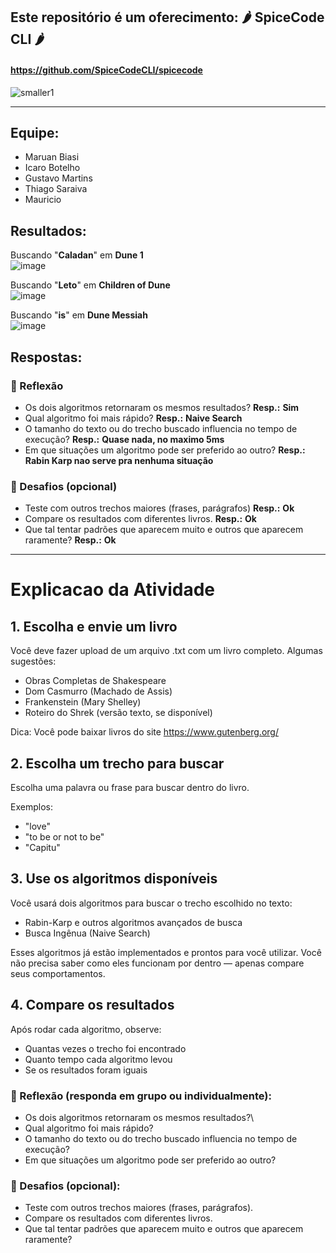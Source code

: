 ## Este repositório é um oferecimento: 🌶️ SpiceCode CLI 🌶️
#### https://github.com/SpiceCodeCLI/spicecode
![smaller1](https://github.com/user-attachments/assets/c591fc98-4099-4e11-909a-4b1798698252)

----------

## Equipe:
- Maruan Biasi
- Icaro Botelho
- Gustavo Martins
- Thiago Saraiva
- Mauricio



## Resultados:
Buscando "**Caladan**" em **Dune 1**   
![image](https://github.com/user-attachments/assets/8ee428ca-54b4-4cb9-81dc-54167d7356d8)    

Buscando "**Leto**" em **Children of Dune**    
![image](https://github.com/user-attachments/assets/460da910-e45b-45d0-89af-749d9808d842)     

Buscando "**is**" em **Dune Messiah**     
![image](https://github.com/user-attachments/assets/0b1646f6-92fd-4837-a563-794da6131173)     



## Respostas:

### 🧩 Reflexão
- Os dois algoritmos retornaram os mesmos resultados? **Resp.:** **Sim**
- Qual algoritmo foi mais rápido? **Resp.:** **Naive Search**
- O tamanho do texto ou do trecho buscado influencia no tempo de execução? **Resp.:** **Quase nada, no maximo 5ms**
- Em que situações um algoritmo pode ser preferido ao outro? **Resp.:** **Rabin Karp nao serve pra nenhuma situação**


### 🚀 Desafios (opcional)
- Teste com outros trechos maiores (frases, parágrafos) **Resp.:** **Ok**
- Compare os resultados com diferentes livros. **Resp.:** **Ok**
- Que tal tentar padrões que aparecem muito e outros que aparecem raramente? **Resp.:** **Ok**



-----

# Explicacao da Atividade

## 1. Escolha e envie um livro
Você deve fazer upload de um arquivo .txt com um livro completo. Algumas sugestões:

- Obras Completas de Shakespeare
- Dom Casmurro (Machado de Assis)
- Frankenstein (Mary Shelley)
- Roteiro do Shrek (versão texto, se disponível)

Dica: Você pode baixar livros do site https://www.gutenberg.org/

## 2. Escolha um trecho para buscar
Escolha uma palavra ou frase para buscar dentro do livro.

Exemplos:
- "love"
- "to be or not to be"
- "Capitu"

## 3. Use os algoritmos disponíveis
Você usará dois algoritmos para buscar o trecho escolhido no texto:
- Rabin-Karp e outros algoritmos avançados de busca
- Busca Ingênua (Naive Search)

Esses algoritmos já estão implementados e prontos para você utilizar. Você não precisa saber como eles funcionam por dentro — apenas compare seus comportamentos.

## 4. Compare os resultados
Após rodar cada algoritmo, observe:
- Quantas vezes o trecho foi encontrado
- Quanto tempo cada algoritmo levou
- Se os resultados foram iguais

### 🧩 Reflexão (responda em grupo ou individualmente):
- Os dois algoritmos retornaram os mesmos resultados?\
- Qual algoritmo foi mais rápido?
- O tamanho do texto ou do trecho buscado influencia no tempo de execução?
- Em que situações um algoritmo pode ser preferido ao outro?

### 🚀 Desafios (opcional):
- Teste com outros trechos maiores (frases, parágrafos).
- Compare os resultados com diferentes livros.
- Que tal tentar padrões que aparecem muito e outros que aparecem raramente?

